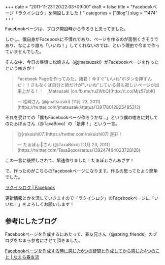 +++
date = "2011-11-23T20:22:03+09:00"
draft = false
title = "Facebookページ「ラクイシロク」を開設しました！"
categories = ["Blog"]
slug = "1474"
+++

Facebookページは、ブログ開設時から作ろうと思ってました。

しかし、僕自身がFacebookに不慣れであり、ページを作るのが面倒くさそうであり、なにより誰も「いいね！」してくれないのでは、という理由で今まで作っていませんでした。

そんな中、今日の昼頃に松崎さん（@jmatsuzaki）がFacebookページを作ったという呟きが！

<blockquote class="twitter-tweet" lang="ja"><p>Facebook Pageを作ってみた。諸君！今すぐ"いいね"ボタンを押すんだ！！さもなくば自分と姉だけが"いいね"している最も寂しいページが出来上がる！！　jMatsuzaki [on.fb.me/ru2WbQ](http://t.co/Mjz57pbK)</p>&mdash; 松崎さん (@jmatsuzaki) [11月 23, 2011](https://twitter.com/jmatsuzaki/status/139178012825485312)</p></blockquote>

それを受けての「僕もFacebookページ作ろうかな...」という僕の呟きに対してのたぁぼぉさん（@TaxaBoxo）の「是非！」という一言。

<blockquote class="twitter-tweet" data-in-reply-to="139229316159512577" lang="ja"><p>@[rakuishi07](https://twitter.com/rakuishi07) 是非！</p>&mdash; たぁぼぉさん (@TaxaBoxo) [11月 23, 2011](https://twitter.com/TaxaBoxo/status/139247464023728128)</p></blockquote>

この一言に後押しされて、早速作りました！たぁぼぉさんあざす！

で、作ったのがこちらのFacebookページになります。作るの思ってたより簡単でした。

[ラクイシロク | Facebook](http://www.facebook.com/rakuishi)</a>

更新情報とかを流していきますので「ラクイシロク」のFacebookページに「いいね！」をよろしくお願いします！

## 参考にしたブログ

Facebookページを作成するにあたって、春友兄さん（@spring_friends）のブログをなまら参考にさせて頂きました。

[Facebookページを作成する時に感じた6つの疑問と作成してから感じた4つのこと | なまら春友流](http://harutomo-ryu.com/archives/2011-06-12/171504.html)
